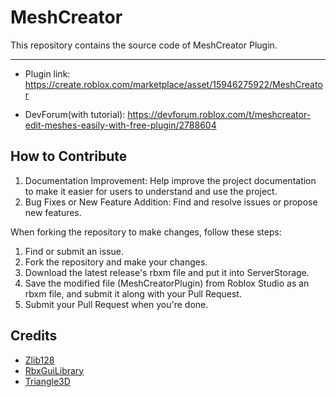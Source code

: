 # MeshCreator
This repository contains the source code of MeshCreator Plugin.

---
- Plugin link: https://create.roblox.com/marketplace/asset/15946275922/MeshCreator

- DevForum(with tutorial): https://devforum.roblox.com/t/meshcreator-edit-meshes-easily-with-free-plugin/2788604

## How to Contribute

1. Documentation Improvement: Help improve the project documentation to make it easier for users to understand and use the project.
2. Bug Fixes or New Feature Addition: Find and resolve issues or propose new features.

When forking the repository to make changes, follow these steps:

1. Find or submit an issue.
2. Fork the repository and make your changes.
3. Download the latest release's rbxm file and put it into ServerStorage.
4. Save the modified file (MeshCreatorPlugin) from Roblox Studio as an rbxm file, and submit it along with your Pull Request.
5. Submit your Pull Request when you're done.

## Credits
- [Zlib128](https://github.com/jiwonz/zlib128.luau)
- [RbxGuiLibrary](https://devforum.roblox.com/t/gui-components-library/719287)
- [Triangle3D](https://devforum.roblox.com/t/3d-triangle-from-3-points-tutorial/1251867)